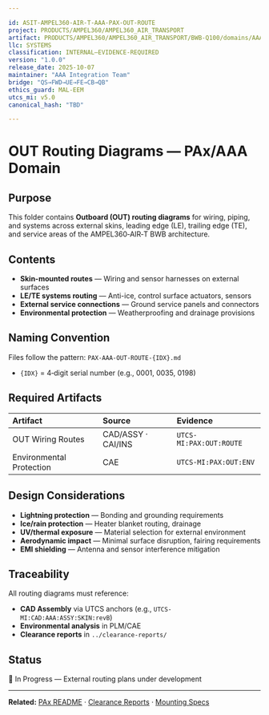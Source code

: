 ```yaml
---

id: ASIT-AMPEL360-AIR-T-AAA-PAX-OUT-ROUTE
project: PRODUCTS/AMPEL360/AMPEL360_AIR_TRANSPORT
artifact: PRODUCTS/AMPEL360/AMPEL360_AIR_TRANSPORT/BWB-Q100/domains/AAA/pax/OUT/routing-diagrams/README.md
llc: SYSTEMS
classification: INTERNAL–EVIDENCE-REQUIRED
version: "1.0.0"
release_date: 2025-10-07
maintainer: "AAA Integration Team"
bridge: "QS→FWD→UE→FE→CB→QB"
ethics_guard: MAL-EEM
utcs_mi: v5.0
canonical_hash: "TBD"

---
```


# OUT Routing Diagrams — PAx/AAA Domain

## Purpose

This folder contains **Outboard (OUT) routing diagrams** for wiring, piping, and systems across external skins, leading edge (LE), trailing edge (TE), and service areas of the AMPEL360‑AIR‑T BWB architecture.

## Contents

* **Skin-mounted routes** — Wiring and sensor harnesses on external surfaces
* **LE/TE systems routing** — Anti-ice, control surface actuators, sensors
* **External service connections** — Ground service panels and connectors
* **Environmental protection** — Weatherproofing and drainage provisions

## Naming Convention

Files follow the pattern: `PAX-AAA-OUT-ROUTE-{IDX}.md`

* `{IDX}` = 4‑digit serial number (e.g., 0001, 0035, 0198)

## Required Artifacts

| Artifact | Source | Evidence |
| :--- | :--- | :--- |
| OUT Wiring Routes | CAD/ASSY · CAI/INS | `UTCS-MI:PAX:OUT:ROUTE` |
| Environmental Protection | CAE | `UTCS-MI:PAX:OUT:ENV` |

## Design Considerations

* **Lightning protection** — Bonding and grounding requirements
* **Ice/rain protection** — Heater blanket routing, drainage
* **UV/thermal exposure** — Material selection for external environment
* **Aerodynamic impact** — Minimal surface disruption, fairing requirements
* **EMI shielding** — Antenna and sensor interference mitigation

## Traceability

All routing diagrams must reference:
* **CAD Assembly** via UTCS anchors (e.g., `UTCS-MI:CAD:AAA:ASSY:SKIN:revB`)
* **Environmental analysis** in PLM/CAE
* **Clearance reports** in `../clearance-reports/`

## Status

🔄 In Progress — External routing plans under development

---

**Related:** [PAx README](../../README.md) · [Clearance Reports](../clearance-reports/) · [Mounting Specs](../mounting-specifications/)
